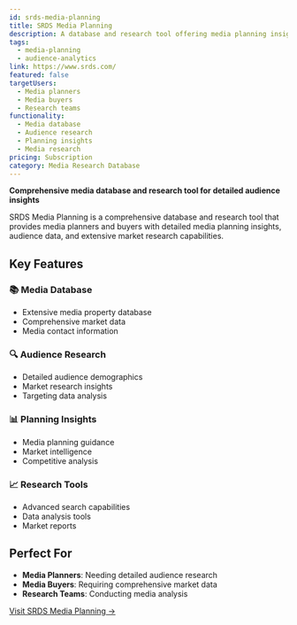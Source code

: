 ```yaml
---
id: srds-media-planning
title: SRDS Media Planning
description: A database and research tool offering media planning insights and audience data.
tags:
  - media-planning
  - audience-analytics
link: https://www.srds.com/
featured: false
targetUsers:
  - Media planners
  - Media buyers
  - Research teams
functionality:
  - Media database
  - Audience research
  - Planning insights
  - Media research
pricing: Subscription
category: Media Research Database
---
```


**Comprehensive media database and research tool for detailed audience insights**

SRDS Media Planning is a comprehensive database and research tool that provides media planners and buyers with detailed media planning insights, audience data, and extensive market research capabilities.

## Key Features

### 📚 **Media Database**
- Extensive media property database
- Comprehensive market data
- Media contact information

### 🔍 **Audience Research**
- Detailed audience demographics
- Market research insights
- Targeting data analysis

### 📊 **Planning Insights**
- Media planning guidance
- Market intelligence
- Competitive analysis

### 📈 **Research Tools**
- Advanced search capabilities
- Data analysis tools
- Market reports

## Perfect For

- **Media Planners**: Needing detailed audience research
- **Media Buyers**: Requiring comprehensive market data
- **Research Teams**: Conducting media analysis

[Visit SRDS Media Planning →](https://www.srds.com/) 
